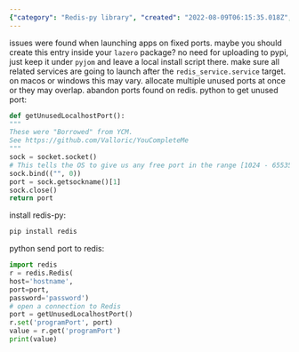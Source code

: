 ```yaml
---
{"category": "Redis-py library", "created": "2022-08-09T06:15:35.018Z", "date": "2022-08-09 06:15:35", "description": "The article provides a detailed explanation of a Python script designed to find an unused local port and store it in Redis. It demonstrates the implementation using redis-py and the Python Redis library, making it easy for developers to understand and utilize this method for their projects.", "modified": "2022-08-09T06:32:27.964Z", "tags": ["Redis", "Python script", "Redis port", "Unused local port", "Redis library", "redis-py", "finding an unused port"], "title": "find an unused random local port and announce it on redis"}
---
```

issues were found when launching apps on fixed ports.
maybe you should create this entry inside your `lazero` package? no need for uploading to pypi, just keep it under `pyjom` and leave a local install script there.
make sure all related services are going to launch after the `redis_service.service` target. on macos or windows this may vary.
allocate multiple unused ports at once or they may overlap.
abandon ports found on redis.
python to get unused port:
```python
def getUnusedLocalhostPort():
"""
These were "Borrowed" from YCM.
See https://github.com/Valloric/YouCompleteMe
"""
sock = socket.socket()
# This tells the OS to give us any free port in the range [1024 - 65535]
sock.bind(("", 0))
port = sock.getsockname()[1]
sock.close()
return port
```
install redis-py:
```bash
pip install redis
```
python send port to redis:
```python
import redis
r = redis.Redis(
host='hostname',
port=port,
password='password')
# open a connection to Redis
port = getUnusedLocalhostPort()
r.set('programPort', port)
value = r.get('programPort')
print(value)
```